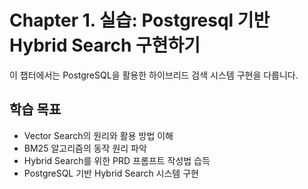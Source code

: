 # Chapter 1. 실습: Postgresql 기반 Hybrid Search 구현하기

이 챕터에서는 PostgreSQL을 활용한 하이브리드 검색 시스템 구현을 다룹니다.

## 학습 목표
- Vector Search의 원리와 활용 방법 이해
- BM25 알고리즘의 동작 원리 파악
- Hybrid Search를 위한 PRD 프롬프트 작성법 습득
- PostgreSQL 기반 Hybrid Search 시스템 구현
